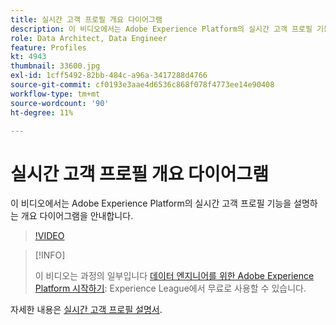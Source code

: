 ```yaml
---
title: 실시간 고객 프로필 개요 다이어그램
description: 이 비디오에서는 Adobe Experience Platform의 실시간 고객 프로필 기능을 설명하는 개요 다이어그램을 안내합니다.
role: Data Architect, Data Engineer
feature: Profiles
kt: 4943
thumbnail: 33600.jpg
exl-id: 1cff5492-82bb-484c-a96a-3417288d4766
source-git-commit: cf0193e3aae4d6536c868f078f4773ee14e90408
workflow-type: tm+mt
source-wordcount: '90'
ht-degree: 11%

---
```


# 실시간 고객 프로필 개요 다이어그램

이 비디오에서는 Adobe Experience Platform의 실시간 고객 프로필 기능을 설명하는 개요 다이어그램을 안내합니다.

>[!VIDEO](https://video.tv.adobe.com/v/33600?quality=12&learn=on)

>[!INFO]
>
> 이 비디오는 과정의 일부입니다 [데이터 엔지니어를 위한 Adobe Experience Platform 시작하기](https://experienceleague.adobe.com/?recommended=ExperiencePlatform-D-1-2020.2): Experience League에서 무료로 사용할 수 있습니다.

자세한 내용은 [실시간 고객 프로필 설명서](https://experienceleague.adobe.com/docs/experience-platform/profile/home.html?lang=ko).

